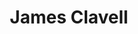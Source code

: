 ---
title: James Clavell
author_slug: james_clavell
wikipedia_url: https://en.wikipedia.org/wiki/James_Clavell
wikipedia_summary: |
  James Clavell was a British and American writer, screenwriter, director, and World War II veteran and prisoner of war. Clavell is best known for his Asian Saga novels, a number of which have had television adaptations. Clavell also wrote such screenplays as those for The Fly (1958), based on the short story by George Langelaan, and The Great Escape (1963), based on the personal account of Paul Brickhill.
layout: author
---